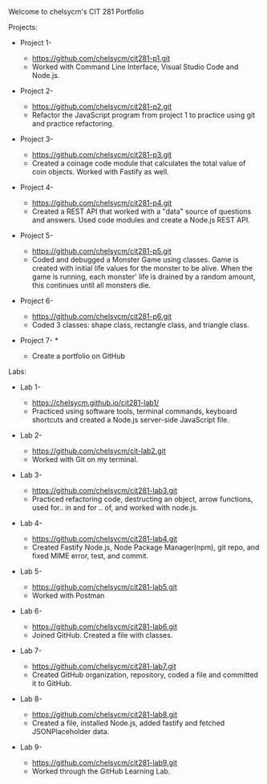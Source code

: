 Welcome to chelsycm's CIT 281 Portfolio

Projects: 

  * Project 1-
    * https://github.com/chelsycm/cit281-p1.git
    * Worked with Command Line Interface, Visual Studio Code and Node.js. 
  
  * Project 2- 
    * https://github.com/chelsycm/cit281-p2.git
    * Refactor the JavaScript program from project 1 to practice using git and practice refactoring. 
  
  * Project 3- 
    * https://github.com/chelsycm/cit281-p3.git
    * Created a coinage code module that calculates the total value of coin objects. Worked with Fastify as well. 
  
  * Project 4- 
    * https://github.com/chelsycm/cit281-p4.git
    * Created a REST API that worked with a "data" source of questions and answers. Used code modules and create a Node.js REST API. 
  
  * Project 5- 
    * https://github.com/chelsycm/cit281-p5.git
    * Coded and debugged a Monster Game using classes. Game is created with initial life values for the monster to be alive. When the game is running, each monster'
  life is drained by a random amount, this continues until all monsters die. 
   
  * Project 6- 
    * https://github.com/chelsycm/cit281-p6.git
    * Coded 3 classes: shape class, rectangle class, and triangle class. 
  
  * Project 7- 
    *
    * Create a portfolio on GitHub 
  
 Labs:
  * Lab 1- 
    * https://chelsycm.github.io/cit281-lab1/
    * Practiced using software tools, terminal commands, keyboard shortcuts and created a Node.js server-side JavaScript file. 
  
  * Lab 2- 
    * https://github.com/chelsycm/cit-lab2.git
    * Worked with Git on my terminal. 
  
  * Lab 3- 
    * https://github.com/chelsycm/cit281-lab3.git
    * Practiced refactoring code, destructing an object, arrow functions, used for.. in and for .. of, and worked with node.js. 
  
  * Lab 4- 
    * https://github.com/chelsycm/cit281-lab4.git
    * Created Fastify Node.js, Node Package Manager(npm), git repo, and fixed MIME error, test, and commit. 
  
  * Lab 5- 
    * https://github.com/chelsycm/cit281-lab5.git
    * Worked with Postman 
  
  * Lab 6- 
    * https://github.com/chelsycm/cit281-lab6.git
    * Joined GitHub. Created a file with classes. 
  
  * Lab 7- 
    * https://github.com/chelsycm/cit281-lab7.git
    * Created GitHub organization, repository, coded a file and committed it to GitHub. 
  
  * Lab 8- 
    * https://github.com/chelsycm/cit281-lab8.git
    * Created a file, installed Node.js, added fastify and fetched JSONPlaceholder data. 
  
  * Lab 9- 
    * https://github.com/chelsycm/cit281-lab9.git
    * Worked through the GitHub Learning Lab. 
